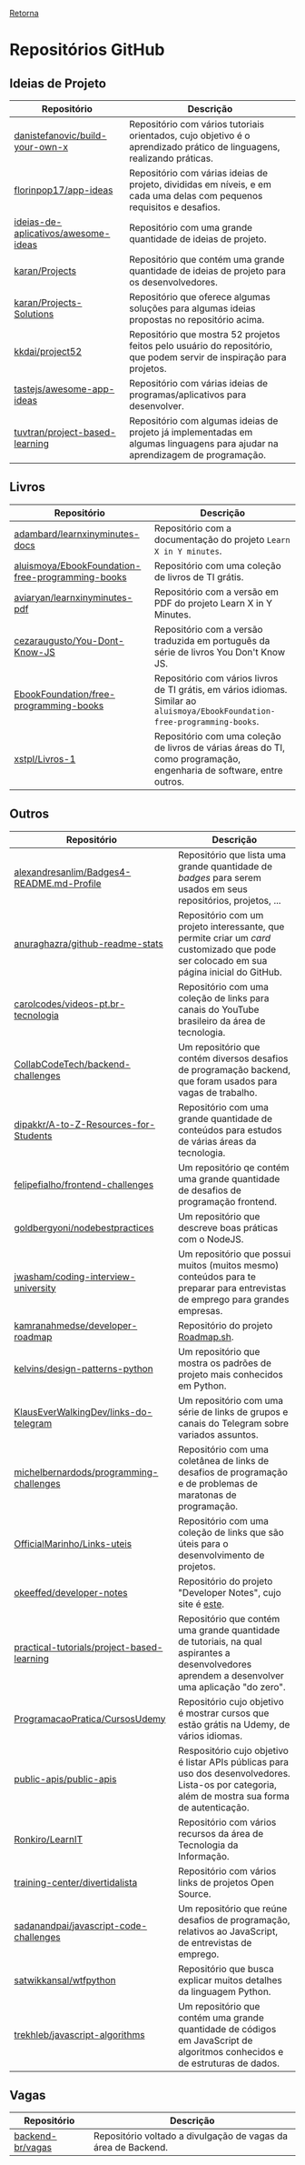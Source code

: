 [Retorna](../README.md)

# Repositórios GitHub

## Ideias de Projeto

| Repositório                                                                                   | Descrição                                                                                                                    |
|-----------------------------------------------------------------------------------------------|------------------------------------------------------------------------------------------------------------------------------|
| [danistefanovic/build-your-own-x](https://github.com/danistefanovic/build-your-own-x)         | Repositório com vários tutoriais orientados, cujo objetivo é o aprendizado prático de linguagens, realizando práticas.       |
| [florinpop17/app-ideas](https://github.com/florinpop17/app-ideas)                             | Repositório com várias ideias de projeto, divididas em níveis, e em cada uma delas com pequenos requisitos e desafios.       |
| [ideias-de-aplicativos/awesome-ideas](https://github.com/ideias-de-aplicativos/awesome-ideas) | Repositório com uma grande quantidade de ideias de projeto.                                                                  |
| [karan/Projects](https://github.com/karan/Projects)                                           | Repositório que contém uma grande quantidade de ideias de projeto para os desenvolvedores.                                   |
| [karan/Projects-Solutions](https://github.com/karan/Projects-Solutions)                       | Repositório que oferece algumas soluções para algumas ideias propostas no repositório acima.                                 |
| [kkdai/project52](https://github.com/kkdai/project52)                                         | Repositório que mostra 52 projetos feitos pelo usuário do repositório, que podem servir de inspiração para projetos.         |
| [tastejs/awesome-app-ideas](https://github.com/tastejs/awesome-app-ideas)                     | Repositório com várias ideias de programas/aplicativos para desenvolver.                                                     |
| [tuvtran/project-based-learning](https://github.com/tuvtran/project-based-learning)           | Repositório com algumas ideias de projeto já implementadas em algumas linguagens para ajudar na aprendizagem de programação. |

## Livros

| Repositório                                                                                                             | Descrição                                                                                                                     |
|-------------------------------------------------------------------------------------------------------------------------|-------------------------------------------------------------------------------------------------------------------------------|
| [adambard/learnxinyminutes-docs](https://github.com/adambard/learnxinyminutes-docs)                                     | Repositório com a documentação do projeto `Learn X in Y minutes`.                                                             |
| [aluismoya/EbookFoundation-free-programming-books](https://github.com/aluismoya/EbookFoundation-free-programming-books) | Repositório com uma coleção de livros de TI grátis.                                                                           |
| [aviaryan/learnxinyminutes-pdf](https://github.com/aviaryan/learnxinyminutes-pdf)                                       | Repositório com a versão em PDF do projeto Learn X in Y Minutes.                                                              |
| [cezaraugusto/You-Dont-Know-JS](https://github.com/cezaraugusto/You-Dont-Know-JS)                                       | Repositório com a versão traduzida em português da série de livros You Don't Know JS.                                         |
| [EbookFoundation/free-programming-books](https://github.com/EbookFoundation/free-programming-books)                     | Repositório com vários livros de TI grátis, em vários idiomas. Similar ao `aluismoya/EbookFoundation-free-programming-books`. |
| [xstpl/Livros-1](https://github.com/xstpl/Livros-1)                                                                     | Repositório com uma coleção de livros de várias áreas do TI, como programação, engenharia de software, entre outros.          |

## Outros

| Repositório                                                                                                 | Descrição                                                                                                                                         |
|-------------------------------------------------------------------------------------------------------------|---------------------------------------------------------------------------------------------------------------------------------------------------|
| [alexandresanlim/Badges4-README.md-Profile](https://github.com/alexandresanlim/Badges4-README.md-Profile)   | Repositório que lista uma grande quantidade de *badges* para serem usados em seus repositórios, projetos, ...                                     |
| [anuraghazra/github-readme-stats](https://github.com/anuraghazra/github-readme-stats)                       | Repositório com um projeto interessante, que permite criar um *card* customizado que pode ser colocado em sua página inicial do GitHub.           |
| [carolcodes/videos-pt.br-tecnologia](https://github.com/carolcodes/videos-pt.br-tecnologia)                 | Repositório com uma coleção de links para canais do YouTube brasileiro da área de tecnologia.                                                     |
| [CollabCodeTech/backend-challenges](https://github.com/CollabCodeTech/backend-challenges)                   | Um repositório que contém diversos desafios de programação backend, que foram usados para vagas de trabalho.                                      |
| [dipakkr/A-to-Z-Resources-for-Students](https://github.com/dipakkr/A-to-Z-Resources-for-Students)           | Repositório com uma grande quantidade de conteúdos para estudos de várias áreas da tecnologia.                                                    |
| [felipefialho/frontend-challenges](https://github.com/felipefialho/frontend-challenges)                     | Um repositório qe contém uma grande quantidade de desafios de programação frontend.                                                               |
| [goldbergyoni/nodebestpractices](https://github.com/goldbergyoni/nodebestpractices)                         | Um repositório que descreve boas práticas com o NodeJS.                                                                                           |
| [jwasham/coding-interview-university](https://github.com/jwasham/coding-interview-university)               | Um repositório que possui muitos (muitos mesmo) conteúdos para te preparar para entrevistas de emprego para grandes empresas.                     |
| [kamranahmedse/developer-roadmap](https://github.com/kamranahmedse/developer-roadmap)                       | Repositório do projeto [Roadmap.sh](https://roadmap.sh/).                                                                                         |
| [kelvins/design-patterns-python](https://github.com/kelvins/design-patterns-python)                         | Um repositório que mostra os padrões de projeto mais conhecidos em Python.                                                                        |
| [KlausEverWalkingDev/links-do-telegram](https://github.com/KlausEverWalkingDev/links-do-telegram)           | Um repositório com uma série de links de grupos e canais do Telegram sobre variados assuntos.                                                     |
| [michelbernardods/programming-challenges](https://github.com/michelbernardods/programming-challenges)       | Repositório com uma coletânea de links de desafios de programação e de problemas de maratonas de programação.                                     |
| [OfficialMarinho/Links-uteis](https://github.com/OfficialMarinho/Links-uteis)                               | Repositório com uma coleção de links que são úteis para o desenvolvimento de projetos.                                                            |
| [okeeffed/developer-notes](https://github.com/okeeffed/developer-notes)                                     | Repositório do projeto "Developer Notes", cujo site é [este](https://docs.dennisokeeffe.com/).                                                    |
| [practical-tutorials/project-based-learning](https://github.com/practical-tutorials/project-based-learning) | Repositório que contém uma grande quantidade de tutoriais, na qual aspirantes a desenvolvedores aprendem a desenvolver uma aplicação "do zero".   |
| [ProgramacaoPratica/CursosUdemy](https://github.com/ProgramacaoPratica/CursosUdemy)                         | Repositório cujo objetivo é mostrar cursos que estão grátis na Udemy, de vários idiomas.                                                          |
| [public-apis/public-apis](https://github.com/public-apis/public-apis)                                       | Respositório cujo objetivo é listar APIs públicas para uso dos desenvolvedores. Lista-os por categoria, além de mostra sua forma de autenticação. |
| [Ronkiro/LearnIT](https://github.com/Ronkiro/LearnIT)                                                       | Repositório com vários recursos da área de Tecnologia da Informação.                                                                              |
| [training-center/divertidalista](https://github.com/training-center/divertidalista)                         | Repositório com vários links de projetos Open Source.                                                                                             |
| [sadanandpai/javascript-code-challenges](https://github.com/sadanandpai/javascript-code-challenges)         | Um repositório que reúne desafios de programação, relativos ao JavaScript, de entrevistas de emprego.                                             |
| [satwikkansal/wtfpython](https://github.com/satwikkansal/wtfpython)                                         | Repositório que busca explicar muitos detalhes da linguagem Python.                                                                               |
| [trekhleb/javascript-algorithms](https://github.com/trekhleb/javascript-algorithms)                         | Um repositório que contém uma grande quantidade de códigos em JavaScript de algoritmos conhecidos e de estruturas de dados.                       |

## Vagas

| Repositório                                             | Descrição                                                     |
|---------------------------------------------------------|---------------------------------------------------------------|
| [backend-br/vagas](https://github.com/backend-br/vagas) | Repositório voltado a divulgação de vagas da área de Backend. |